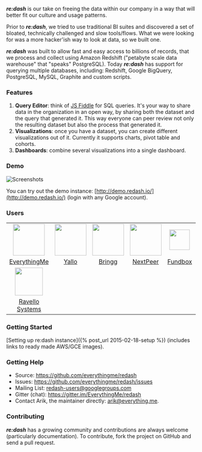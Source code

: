 **_re:dash_** is our take on freeing the data within our company in a way that will better fit our culture and usage patterns.

Prior to **_re:dash_**, we tried to use traditional BI suites and discovered a set of bloated, technically challenged and slow tools/flows. What we were looking for was a more hacker'ish way to look at data, so we built one.

**_re:dash_** was built to allow fast and easy access to billions of records, that we process and collect using Amazon Redshift ("petabyte scale data warehouse" that "speaks" PostgreSQL).
Today **_re:dash_** has support for querying multiple databases, including: Redshift, Google BigQuery, PostgreSQL, MySQL, Graphite and custom scripts.

### Features

1. **Query Editor**: think of [JS Fiddle](http://jsfiddle.net) for SQL queries. It's your way to share data in the organization in an open way, by sharing both the dataset and the query that generated it. This way everyone can peer review not only the resulting dataset but also the process that generated it.
2. **Visualizations**: once you have a dataset, you can create different visualizations out of it. Currently it supports charts, pivot table and cohorts.
3. **Dashboards**: combine several visualizations into a single dashboard.

### Demo

![Screenshots](https://raw.github.com/EverythingMe/redash/screenshots/screenshots.gif)

You can try out the demo instance: [http://demo.redash.io/](http://demo.redash.io/) (login with any Google account).

### Users


<table class="production">
    <tr>
        <td align="center"><a href="http://everything.me"><img src="{{ site.baseurl }}/static/img/evme_logo.png" width="84"/></a></td>
        <td align="center"><a href="http://yallo.com"><img src="{{ site.baseurl }}/static/img/yallo_logo.png" width="84"/></a></td>
        <td align="center"><a href="http://bringg.com"><img src="{{ site.baseurl }}/static/img/bringg_logo.png" width="84"/></a></td>
        <td align="center"><a href="http://nextpeer.com"><img src="{{ site.baseurl }}/static/img/nextpeer_logo.png" width="84"/></a></td>
        <td align="center"><a href="http://fundbox.com"><img src="{{ site.baseurl }}/static/img/fundbox_logo.png" width="54"/></a></td>
        <td align="center"><a href="http://interlude.fm"><img src="{{ site.baseurl }}/static/img/interlude_logo.png" width="64"/></a></td>
    </tr>
    <tr>
        <td align="center"><a href="http://everything.me">EverythingMe</a></td>
        <td align="center"><a href="http://yallo.com">Yallo</a></td>
        <td align="center"><a href="http://bringg.com">Bringg</a></td>
        <td align="center"><a href="http://nextpeer.com">NextPeer</a></td>
        <td align="center"><a href="http://fundbox.com">Fundbox</a></td>
        <td align="center"><a href="http://interlude.fm">Interlude</a></td>
    </tr>
    <tr>
        <td align="center"><a href="http://www.ravellosystems.com/"><img src="{{ site.baseurl }}/static/img/ravello_logo2.jpg" width="74"/></a></td>
    </tr>
    <tr>
        <td align="center"><a href="http://www.ravellosystems.com/">Ravello Systems</a></td>
    </tr>
</table>

### Getting Started

[Setting up re:dash instance]({% post_url 2015-02-18-setup %}) (includes links to ready made AWS/GCE images).

### Getting Help

* Source: https://github.com/everythingme/redash
* Issues: https://github.com/everythingme/redash/issues
* Mailing List: redash-users@googlegroups.com
* Gitter (chat): https://gitter.im/EverythingMe/redash
* Contact Arik, the maintainer directly: arik@everything.me.

### Contributing
**_re:dash_** has a growing community and contributions are always welcome (particularly documentation). To contribute, fork the project on GitHub and send a pull request.
